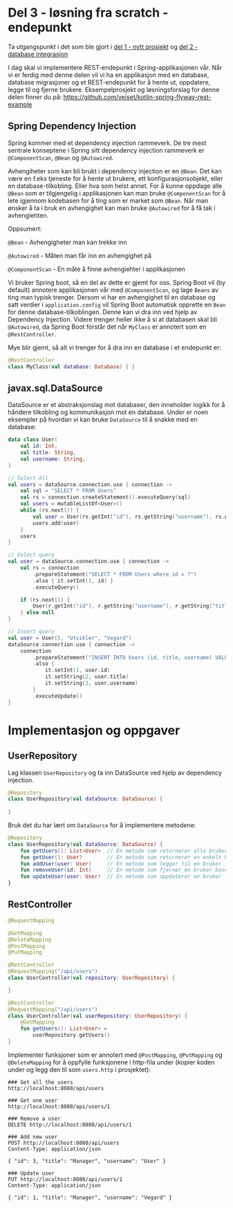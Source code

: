 # Del 3 - løsning fra scratch - endepunkt

Ta utgangspunkt i det som ble gjort i [del 1 - nytt prosjekt](./../del_1/nytt-prosjekt.md) og [del 2 - database integrasjon](./../del_1/database-integrasjon.md)

I dag skal vi implementere REST-endepunkt i Spring-applikasjonen vår. 
Når vi er ferdig med denne delen vil vi ha en applikasjon med en database, database migrasjoner og et REST-endepunkt for å hente ut, oppdatere, legge til og fjerne brukere.
Eksempelprosjekt og løsningsforslag for denne delen finner du på: https://github.com/veiset/kotlin-spring-flyway-rest-example

## Spring Dependency Injection

Spring kommer med et dependency injection rammeverk. 
De tre mest sentrale konseptene i Spring sitt dependency injection rammeverk er `@ComponentScan`, `@Bean` og `@Autowired`. 

Avhengiheter som kan bli brukt i dependency injection er en `@Bean`. 
Det kan være en f.eks tjeneste for å hente ut brukere, ett konfigurasjonsobjekt, eller en database-tilkobling. Eller hva som helst annet.
For å kunne oppdage alle `@Bean` som er tilgjengelig i applikasjonen kan man bruke `@ComponentScan` for å lete igjennom kodebasen for
å ting som er market som `@Bean`. 
Når man ønsker å ta i bruk en avhengighet kan man bruke `@Autowired` for å få tak i avhengiehten.

Oppsumert:

`@Bean` - Avhengigheter man kan trekke inn

`@Autowired` - Måten man får inn en avhengighet på

`@ComponentScan` - En måte å finne avhengiehter i applikasjonen


Vi bruker Spring boot, så en del av dette er gjemt for oss. Spring Boot vil (by default) annotere applikasjonen vår med `@ComponentScan`,
og lage `Beans` av ting man typisk trenger.
Dersom vi har en avhengighet til en database og satt verdier i `application.config` vil Spring Boot automatisk opprette en `Bean` 
for denne database-tilkoblingen. Denne kan vi dra inn ved hjelp av Dependency Injection.
Videre trenger heller ikke å si at databasen skal bli `@Autowired`, da Spring Boot forstår det når `MyClass` er annotert som en `@RestController`.

Mye blir gjemt, så alt vi trenger for å dra inn en database i et endepunkt er:

```kotlin
@RestController
class MyClass(val database: Database) { }
```

## javax.sql.DataSource

DataSource er et abstraksjonslag mot databaser, den inneholder logikk for å håndere tilkobling og kommunikasjon mot en database.
Under er noen eksempler på hvordan vi kan bruke `DataSource` til å snakke med en database:

```kotlin
data class User(
    val id: Int,
    val title: String,
    val username: String,
)
```

```kotlin
// Select All
val users = dataSource.connection.use { connection ->
    val sql = "SELECT * FROM Users"
    val rs = connection.createStatement().executeQuery(sql)
    val users = mutableListOf<User>()
    while (rs.next()) {
        val user = User(rs.getInt("id"), rs.getString("username"), rs.getString("title"))
        users.add(user)
    }
    users
}

```

```kotlin
// Select query
val user = dataSource.connection.use { connection ->
    val rs = connection
        .prepareStatement("SELECT * FROM Users where id = ?")
        .also { it.setInt(1, id) }
        .executeQuery()

    if (rs.next()) {
        User(r.getInt("id"), r.getString("username"), r.getString("title"))
    } else null
}
```

```kotlin
// Insert query
val user = User(5, "Utvikler", "Vegard")
dataSource.connection.use { connection ->
    connection
        .prepareStatement("INSERT INTO Users (id, title, username) VALUES ( ?, ?, ? )")
        .also {
            it.setInt(1, user.id)
            it.setString(2, user.title)
            it.setString(3, user.username)
        }
        .executeUpdate()
}
```

# Implementasjon og oppgaver

## UserRepository

Lag klassen `UserRepository` og ta inn DataSource ved hjelp av dependency injection.

```kotlin
@Repository
class UserRepository(val dataSource: DataSource) {
    
}
```

Bruk det du har lært om `DataSource` for å implementere metodene:

```kotlin
@Repository
class UserRepository(val dataSource: DataSource) {
    fun getUsers(): List<User>  // En metode som returnerer alle brukerne
    fun getUser(): User?        // En metode som returnerer en enkelt bruker
    fun addUser(user: User)     // En metode som legger til en bruker
    fun removeUser(id: Int)     // En metode som fjerner en bruker baser på id
    fun updateUser(user: User)  // En metode som oppdaterer en bruker
}
```

## RestController
```kotlin
@RequestMapping

@GetMapping
@DeleteMapping
@PostMapping
@PutMapping
```

```kotlin
@RestController
@RequestMapping("/api/users")
class UserController(val repository: UserRepository) {

}
```


```kotlin
@RestController
@RequestMapping("/api/users")
class UserController(val userRepository: UserRepository) {
    @GetMapping
    fun getUsers(): List<User> =
        userRepository.getUsers()
}
```

Implementer funksjoner som er annotert med `@PostMapping`, `@PutMapping` og `@DeleteMapping` for å oppfylle 
funksjonene i http-fila under (kopier koden under og legg den til som `users.http` i prosjektet):

```
### Get all the users
http://localhost:8080/api/users

### Get one user
http://localhost:8080/api/users/1

### Remove a user
DELETE http://localhost:8080/api/users/1

### Add new user
POST http://localhost:8080/api/users
Content-Type: application/json

{ "id": 3, "title": "Manager", "username": "User" }

### Update user
PUT http://localhost:8080/api/users/1
Content-Type: application/json

{ "id": 1, "title": "Manager", "username": "Vegard" }

```

